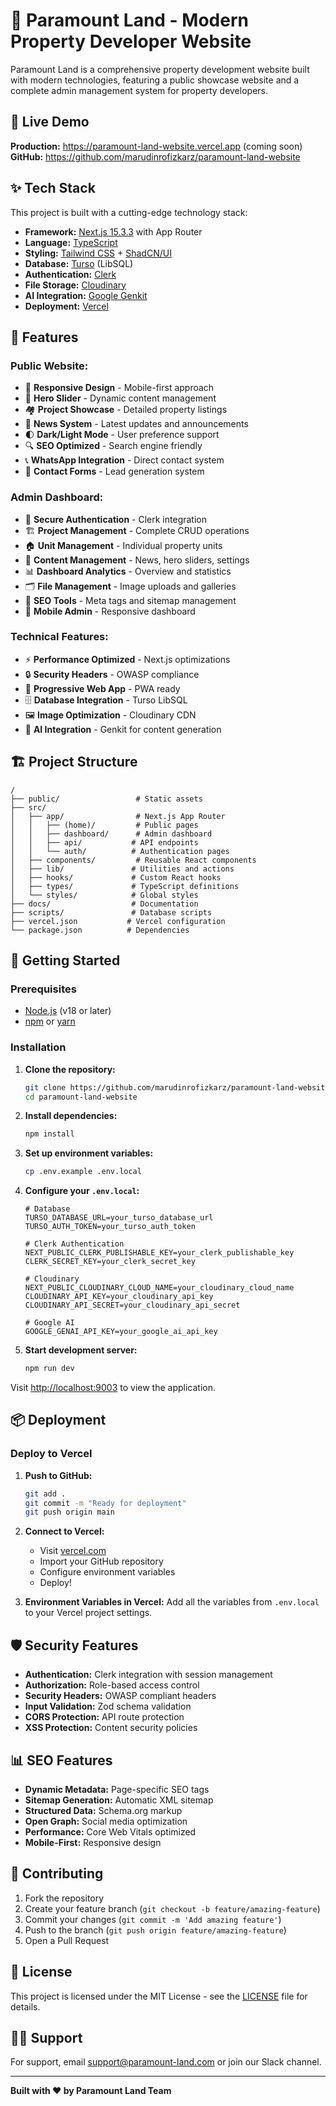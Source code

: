 # 🏢 Paramount Land - Modern Property Developer Website

Paramount Land is a comprehensive property development website built with modern technologies, featuring a public showcase website and a complete admin management system for property developers.

## 🚀 Live Demo

**Production:** https://paramount-land-website.vercel.app (coming soon)
**GitHub:** https://github.com/marudinrofizkarz/paramount-land-website

## ✨ Tech Stack

This project is built with a cutting-edge technology stack:

- **Framework:** [Next.js 15.3.3](https://nextjs.org/) with App Router
- **Language:** [TypeScript](https://www.typescriptlang.org/)
- **Styling:** [Tailwind CSS](https://tailwindcss.com/) + [ShadCN/UI](https://ui.shadcn.com/)
- **Database:** [Turso](https://turso.tech/) (LibSQL)
- **Authentication:** [Clerk](https://clerk.com/)
- **File Storage:** [Cloudinary](https://cloudinary.com/)
- **AI Integration:** [Google Genkit](https://firebase.google.com/docs/genkit)
- **Deployment:** [Vercel](https://vercel.com/)

## 🌟 Features

### **Public Website:**
- 📱 **Responsive Design** - Mobile-first approach
- 🎨 **Hero Slider** - Dynamic content management
- 🏘️ **Project Showcase** - Detailed property listings
- 📰 **News System** - Latest updates and announcements
- 🌓 **Dark/Light Mode** - User preference support
- 🔍 **SEO Optimized** - Search engine friendly
- 📞 **WhatsApp Integration** - Direct contact system
- 📧 **Contact Forms** - Lead generation system

### **Admin Dashboard:**
- 🔐 **Secure Authentication** - Clerk integration
- 🏗️ **Project Management** - Complete CRUD operations
- 🏠 **Unit Management** - Individual property units
- 📝 **Content Management** - News, hero sliders, settings
- 📊 **Dashboard Analytics** - Overview and statistics
- 🗂️ **File Management** - Image uploads and galleries
- 🎯 **SEO Tools** - Meta tags and sitemap management
- 📱 **Mobile Admin** - Responsive dashboard

### **Technical Features:**
- ⚡ **Performance Optimized** - Next.js optimizations
- 🔒 **Security Headers** - OWASP compliance
- 📱 **Progressive Web App** - PWA ready
- 🗄️ **Database Integration** - Turso LibSQL
- 🖼️ **Image Optimization** - Cloudinary CDN
- 🤖 **AI Integration** - Genkit for content generation

## 🏗️ Project Structure

```
/
├── public/                 # Static assets
├── src/
│   ├── app/                # Next.js App Router
│   │   ├── (home)/         # Public pages
│   │   ├── dashboard/      # Admin dashboard
│   │   ├── api/           # API endpoints
│   │   └── auth/          # Authentication pages
│   ├── components/         # Reusable React components
│   ├── lib/               # Utilities and actions
│   ├── hooks/             # Custom React hooks
│   ├── types/             # TypeScript definitions
│   └── styles/            # Global styles
├── docs/                  # Documentation
├── scripts/               # Database scripts
├── vercel.json           # Vercel configuration
└── package.json          # Dependencies
```

## 🚀 Getting Started

### Prerequisites

- [Node.js](https://nodejs.org/) (v18 or later)
- [npm](https://www.npmjs.com/) or [yarn](https://yarnpkg.com/)

### Installation

1. **Clone the repository:**
   ```bash
   git clone https://github.com/marudinrofizkarz/paramount-land-website.git
   cd paramount-land-website
   ```

2. **Install dependencies:**
   ```bash
   npm install
   ```

3. **Set up environment variables:**
   ```bash
   cp .env.example .env.local
   ```

4. **Configure your `.env.local`:**
   ```env
   # Database
   TURSO_DATABASE_URL=your_turso_database_url
   TURSO_AUTH_TOKEN=your_turso_auth_token

   # Clerk Authentication
   NEXT_PUBLIC_CLERK_PUBLISHABLE_KEY=your_clerk_publishable_key
   CLERK_SECRET_KEY=your_clerk_secret_key

   # Cloudinary
   NEXT_PUBLIC_CLOUDINARY_CLOUD_NAME=your_cloudinary_cloud_name
   CLOUDINARY_API_KEY=your_cloudinary_api_key
   CLOUDINARY_API_SECRET=your_cloudinary_api_secret

   # Google AI
   GOOGLE_GENAI_API_KEY=your_google_ai_api_key
   ```

5. **Start development server:**
   ```bash
   npm run dev
   ```

Visit [http://localhost:9003](http://localhost:9003) to view the application.

## 📦 Deployment

### Deploy to Vercel

1. **Push to GitHub:**
   ```bash
   git add .
   git commit -m "Ready for deployment"
   git push origin main
   ```

2. **Connect to Vercel:**
   - Visit [vercel.com](https://vercel.com/)
   - Import your GitHub repository
   - Configure environment variables
   - Deploy!

3. **Environment Variables in Vercel:**
   Add all the variables from `.env.local` to your Vercel project settings.

## 🛡️ Security Features

- **Authentication:** Clerk integration with session management
- **Authorization:** Role-based access control
- **Security Headers:** OWASP compliant headers
- **Input Validation:** Zod schema validation
- **CORS Protection:** API route protection
- **XSS Protection:** Content security policies

## 📊 SEO Features

- **Dynamic Metadata:** Page-specific SEO tags
- **Sitemap Generation:** Automatic XML sitemap
- **Structured Data:** Schema.org markup
- **Open Graph:** Social media optimization
- **Performance:** Core Web Vitals optimized
- **Mobile-First:** Responsive design

## 🤝 Contributing

1. Fork the repository
2. Create your feature branch (`git checkout -b feature/amazing-feature`)
3. Commit your changes (`git commit -m 'Add amazing feature'`)
4. Push to the branch (`git push origin feature/amazing-feature`)
5. Open a Pull Request

## 📝 License

This project is licensed under the MIT License - see the [LICENSE](LICENSE) file for details.

## 🙋‍♂️ Support

For support, email support@paramount-land.com or join our Slack channel.

---

**Built with ❤️ by Paramount Land Team**

